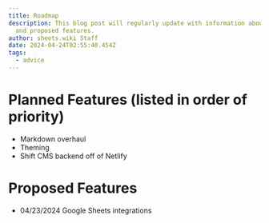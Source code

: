 ```yaml
---
title: Roadmap
description: This blog post will regularly update with information about planned
  and proposed features.
author: sheets.wiki Staff
date: 2024-04-24T02:55:40.454Z
tags:
  - advice
---
```

# Planned Features (listed in order of priority)
- Markdown overhaul
- Theming
- Shift CMS backend off of Netlify

# Proposed Features
- 04/23/2024 Google Sheets integrations